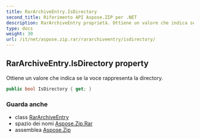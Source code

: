 ```yaml
---
title: RarArchiveEntry.IsDirectory
second_title: Riferimento API Aspose.ZIP per .NET
description: RarArchiveEntry proprietà. Ottiene un valore che indica se la voce rappresenta la directory.
type: docs
weight: 30
url: /it/net/aspose.zip.rar/rararchiveentry/isdirectory/
---
```

## RarArchiveEntry.IsDirectory property

Ottiene un valore che indica se la voce rappresenta la directory.

```csharp
public bool IsDirectory { get; }
```

### Guarda anche

* class [RarArchiveEntry](../)
* spazio dei nomi [Aspose.Zip.Rar](../../rararchiveentry/)
* assemblea [Aspose.Zip](../../../)


